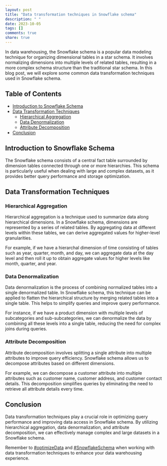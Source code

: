 ```yaml
---
layout: post
title: "Data transformation techniques in Snowflake schema"
description: " "
date: 2023-10-05
tags: []
comments: true
share: true
---
```


In data warehousing, the Snowflake schema is a popular data modeling technique for organizing dimensional tables in a star schema. It involves normalizing dimensions into multiple levels of related tables, resulting in a more complex schema structure than the traditional star schema. In this blog post, we will explore some common data transformation techniques used in Snowflake schema.

## Table of Contents
- [Introduction to Snowflake Schema](#introduction-to-snowflake-schema)
- [Data Transformation Techniques](#data-transformation-techniques)
    - [Hierarchical Aggregation](#hierarchical-aggregation)
    - [Data Denormalization](#data-denormalization)
    - [Attribute Decomposition](#attribute-decomposition)
- [Conclusion](#conclusion)

## Introduction to Snowflake Schema

The Snowflake schema consists of a central fact table surrounded by dimension tables connected through one or more hierarchies. This schema is particularly useful when dealing with large and complex datasets, as it provides better query performance and storage optimization.

## Data Transformation Techniques

### Hierarchical Aggregation

Hierarchical aggregation is a technique used to summarize data along hierarchical dimensions. In a Snowflake schema, dimensions are represented by a series of related tables. By aggregating data at different levels within these tables, we can derive aggregated values for higher-level granularities.

For example, if we have a hierarchal dimension of time consisting of tables such as year, quarter, month, and day, we can aggregate data at the day level and then roll it up to obtain aggregate values for higher levels like month, quarter, and year.

### Data Denormalization

Data denormalization is the process of combining normalized tables into a single denormalized table. In Snowflake schema, this technique can be applied to flatten the hierarchical structure by merging related tables into a single table. This helps to simplify queries and improve query performance.

For instance, if we have a product dimension with multiple levels of subcategories and sub-subcategories, we can denormalize the data by combining all these levels into a single table, reducing the need for complex joins during queries.

### Attribute Decomposition

Attribute decomposition involves splitting a single attribute into multiple attributes to improve query efficiency. Snowflake schema allows us to decompose attributes based on different dimensions.

For example, we can decompose a customer attribute into multiple attributes such as customer name, customer address, and customer contact details. This decomposition simplifies queries by eliminating the need to retrieve all attribute details every time.

## Conclusion

Data transformation techniques play a crucial role in optimizing query performance and improving data access in Snowflake schema. By utilizing hierarchical aggregation, data denormalization, and attribute decomposition, we can effectively manage complex and large datasets in a Snowflake schema.

Remember to [#optimizeData](#) and [#SnowflakeSchema](#) when working with data transformation techniques to enhance your data warehousing experience.